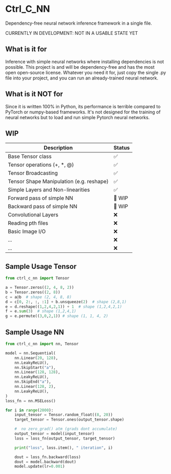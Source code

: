 # Ctrl_C_NN
Dependency-free neural network inference framework in a single file.

CURRENTLY IN DEVELOPMENT: NOT IN A USABLE STATE YET

## What is it for
Inference with simple neural networks where installing dependencies is not possible. This project is and will be dependency-free and has the most open open-source license. Whatever you need it for, just copy the single .py file into your project, and you can run an already-trained neural network. 

## What is it NOT for
Since it is written 100% in Python, its performance is terrible compared to PyTorch or numpy-based frameworks. It's not designed for the training of neural networks but to load and run simple Pytorch neural networks.

## WIP
| Description                              | Status                     |
|------------------------------------------|----------------------------|
| Base Tensor class                        | :white_check_mark:         |
| Tensor operations (+, *, @)              | :white_check_mark:         |
| Tensor Broadcasting                      | :white_check_mark:         |
| Tensor Shape Manipulation (e.g. reshape) | :white_check_mark:         |
| Simple Layers and Non-linearities        | :white_check_mark:         |
| Forward pass of simple NN                | :large_orange_diamond: WIP |
| Backward pass of simple NN               | :large_orange_diamond: WIP |
| Convolutional Layers                     | :x:                        |
| Reading pth files                        | :x:                        |
| Basic Image I/O                          | :x:                        |
| ...                                      | :x:                        |
| ...                                      | :x:                        |


## Sample Usage Tensor
```python
from ctrl_c_nn import Tensor

a = Tensor.zeros((2, 4, 8, 2))
b = Tensor.zeros((2, 8))
c = a@b  # shape (2, 4, 8, 8)
d = c[0, 2:, :, :1] + b.unsqueeze(2)  # shape (2,8,1)
e = d.reshape((1,2,4,2,1)) + 1  # shape (1,2,4,2,1)
f = e.sum(3)  # shape (1,2,4,1)
g = e.permute((3,0,2,1)) # shape (1, 1, 4, 2)
```

## Sample Usage NN
```python
from ctrl_c_nn import nn, Tensor

model = nn.Sequential(
    nn.Linear(20, 128),
    nn.LeakyReLU(),
    nn.SkipStart("a"),
    nn.Linear(128, 128),
    nn.LeakyReLU(),
    nn.SkipEnd("a"),
    nn.Linear(128, 2),
    nn.LeakyReLU(),
)
loss_fn = nn.MSELoss()

for i in range(2000):
    input_tensor = Tensor.random_float((8, 20))
    target_tensor = Tensor.ones(output_tensor.shape)

    #  no zero_grad() atm (grads dont accumulate)
    output_tensor = model(input_tensor)
    loss = loss_fn(output_tensor, target_tensor)

    print("loss", loss.item(), " iteration", i)

    dout = loss_fn.backward(loss)
    dout = model.backward(dout)
    model.update(lr=0.001)
```